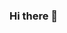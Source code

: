 ### Hi there 👋

<!--
**pierry-santos/pierry-santos** is a ✨ _special_ ✨ repository because its `README.md` (this file) appears on your GitHub profile.

Here are some ideas to get you started:

- 🔭 estou trabalhando 
- 🌱 I’m currently learning ...
- 👯 I’m looking to collaborate on ...
- 💬 conheço varios jogos 
- 📫 estou disponivel em: pierry.santos@escola.pr.gov.br
- ⚡ gosto muito de jogar futebol e volei 
-->

